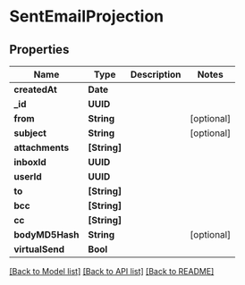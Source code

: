 # SentEmailProjection

## Properties
Name | Type | Description | Notes
------------ | ------------- | ------------- | -------------
**createdAt** | **Date** |  | 
**_id** | **UUID** |  | 
**from** | **String** |  | [optional] 
**subject** | **String** |  | [optional] 
**attachments** | **[String]** |  | 
**inboxId** | **UUID** |  | 
**userId** | **UUID** |  | 
**to** | **[String]** |  | 
**bcc** | **[String]** |  | 
**cc** | **[String]** |  | 
**bodyMD5Hash** | **String** |  | [optional] 
**virtualSend** | **Bool** |  | 

[[Back to Model list]](../README#documentation-for-models) [[Back to API list]](../README#documentation-for-api-endpoints) [[Back to README]](../README)


